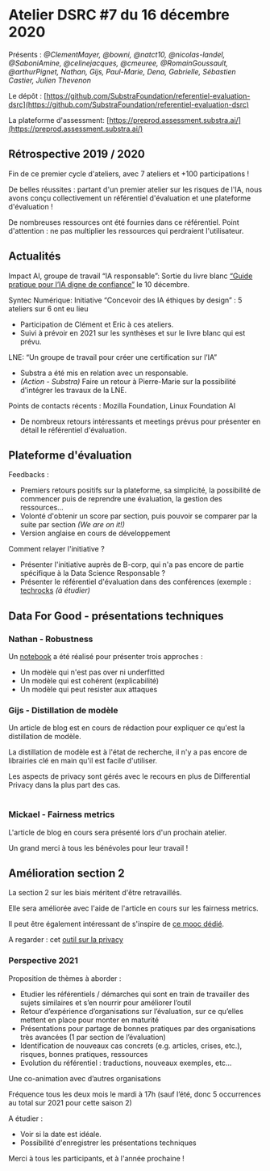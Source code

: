 # Atelier DSRC #7 du 16 décembre 2020

Présents : _@ClementMayer, @bowni, @natct10, @nicolas-landel, @SaboniAmine, @celinejacques, @cmeuree, @RomainGoussault, @arthurPignet, Nathan, Gijs, Paul-Marie, Dena, Gabrielle, Sébastien Castier, Julien Thevenon_

Le dépôt : [https://github.com/SubstraFoundation/referentiel-evaluation-dsrc](https://github.com/SubstraFoundation/referentiel-evaluation-dsrc)

La plateforme d'assessment: [https://preprod.assessment.substra.ai/](https://preprod.assessment.substra.ai/)

## Rétrospective 2019 / 2020

Fin de ce premier cycle d'ateliers, avec 7 ateliers et +100 participations ! 

De belles réussites : partant d'un premier atelier sur les risques de l'IA, nous avons conçu collectivement un référentiel d'évaluation et une plateforme d'évaluation ! 

De nombreuses ressources ont été fournies dans ce référentiel. Point d'attention : ne pas multiplier les ressources qui perdraient l'utilisateur. 

## Actualités

Impact AI, groupe de travail “IA responsable”: Sortie du livre blanc [“Guide pratique pour l’IA digne de confiance”](https://www.impact-ai.fr/guideiaconfiance/) le 10 décembre.

Syntec Numérique: Initiative “Concevoir des IA éthiques by design” : 5 ateliers sur 6 ont eu lieu

- Participation de Clément et Eric à ces ateliers. 
- Suivi à prévoir en 2021 sur les synthèses et sur le livre blanc qui est prévu.

LNE: “Un groupe de travail pour créer une certification sur l’IA”

- Substra a été mis en relation avec un responsable. 
- _(Action - Substra)_ Faire un retour à Pierre-Marie sur la possibilité d'intégrer les travaux de la LNE. 

Points de contacts récents : Mozilla Foundation, Linux Foundation AI

- De nombreux retours intéressants et meetings prévus pour présenter en détail le référentiel d'évaluation. 

## Plateforme d'évaluation 

Feedbacks : 

- Premiers retours positifs sur la plateforme, sa simplicité, la possibilité de commencer puis de reprendre une évaluation, la gestion des ressources... 
- Volonté d'obtenir un score par section, puis pouvoir se comparer par la suite par section _(We are on it!)_
- Version anglaise en cours de développement 

Comment relayer l'initiative ? 

- Présenter l'initiative auprès de B-corp, qui n'a pas encore de partie spécifique à la Data Science Responsable ? 
- Présenter le référentiel d'évaluation dans des conférences (exemple : [techrocks](https://www.tech.rocks) _(à étudier)_

## Data For Good - présentations techniques

### Nathan - Robustness 

Un [notebook](https://github.com/Nathanlauga/understand-robustness/blob/main/notebooks/understand_robustness.ipynb) a été réalisé pour présenter trois approches : 

- Un modèle qui n'est pas over ni underfitted 
- Un modèle qui est cohérent (explicabilité)
- Un modèle qui peut resister aux attaques 

### Gijs - Distillation de modèle 

Un article de blog est en cours de rédaction pour expliquer ce qu'est la distillation de modèle. 

La distillation de modèle est à l'état de recherche, il n'y a pas encore de librairies clé en main qu'il est facile d'utiliser. 

Les aspects de privacy sont gérés avec le recours en plus de Differential Privacy dans la plus part des cas.  
​
### Mickael - Fairness metrics

L'article de blog en cours sera présenté lors d'un prochain atelier. 

Un grand merci à tous les bénévoles pour leur travail !

## Amélioration section 2

La section 2 sur les biais méritent d'être retravaillés. 

Elle sera améliorée avec l'aide de l'article en cours sur les fairness metrics. 

Il peut être également intéressant de s'inspire de [ce mooc dédié](https://ivado.ca/evenements/bias-and-discrimination-in-ai/).

A regarder : cet [outil sur la privacy](https://gretel.ai)

### Perspective 2021 

Proposition de thèmes à aborder :

- Etudier les référentiels / démarches qui sont en train de travailler des sujets similaires et s’en nourrir pour améliorer l’outil
- Retour d’expérience d’organisations sur l’évaluation, sur ce qu’elles mettent en place pour monter en maturité
- Présentations pour partage de bonnes pratiques par des organisations très avancées (1 par section de l’évaluation)
- Identification de nouveaux cas concrets (e.g. articles, crises, etc.), risques, bonnes pratiques, ressources
- Evolution du référentiel : traductions, nouveaux exemples, etc…

Une co-animation avec d’autres organisations

Fréquence tous les deux mois le mardi à 17h (sauf l’été, donc 5 occurrences au total sur 2021 pour cette saison 2)

A étudier : 

- Voir si la date est idéale. 
- Possibilité d'enregistrer les présentations techniques 


Merci à tous les participants, et à l'année prochaine !
